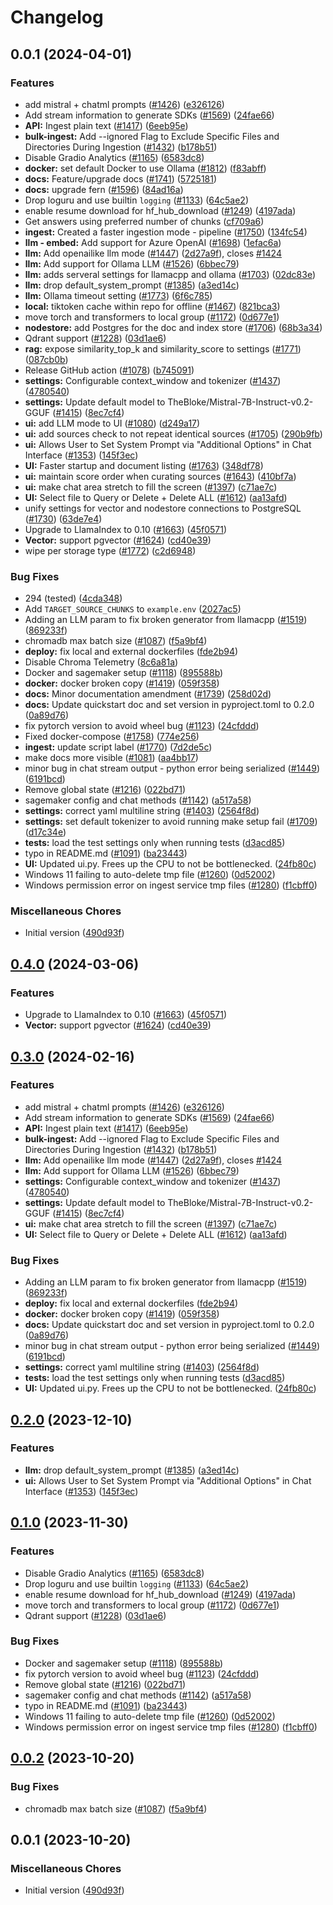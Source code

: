 # Changelog

## 0.0.1 (2024-04-01)


### Features

* add mistral + chatml prompts ([#1426](https://github.com/K-M-Code/RAGThesisPGPT/issues/1426)) ([e326126](https://github.com/K-M-Code/RAGThesisPGPT/commit/e326126d0d4cd7e46a79f080c442c86f6dd4d24b))
* Add stream information to generate SDKs ([#1569](https://github.com/K-M-Code/RAGThesisPGPT/issues/1569)) ([24fae66](https://github.com/K-M-Code/RAGThesisPGPT/commit/24fae660e6913aac6b52745fb2c2fe128ba2eb79))
* **API:** Ingest plain text ([#1417](https://github.com/K-M-Code/RAGThesisPGPT/issues/1417)) ([6eeb95e](https://github.com/K-M-Code/RAGThesisPGPT/commit/6eeb95ec7f17a618aaa47f5034ee5bccae02b667))
* **bulk-ingest:** Add --ignored Flag to Exclude Specific Files and Directories During Ingestion ([#1432](https://github.com/K-M-Code/RAGThesisPGPT/issues/1432)) ([b178b51](https://github.com/K-M-Code/RAGThesisPGPT/commit/b178b514519550e355baf0f4f3f6beb73dca7df2))
* Disable Gradio Analytics ([#1165](https://github.com/K-M-Code/RAGThesisPGPT/issues/1165)) ([6583dc8](https://github.com/K-M-Code/RAGThesisPGPT/commit/6583dc84c082773443fc3973b1cdf8095fa3fec3))
* **docker:** set default Docker to use Ollama ([#1812](https://github.com/K-M-Code/RAGThesisPGPT/issues/1812)) ([f83abff](https://github.com/K-M-Code/RAGThesisPGPT/commit/f83abff8bc955a6952c92cc7bcb8985fcec93afa))
* **docs:** Feature/upgrade docs ([#1741](https://github.com/K-M-Code/RAGThesisPGPT/issues/1741)) ([5725181](https://github.com/K-M-Code/RAGThesisPGPT/commit/572518143ac46532382db70bed6f73b5082302c1))
* **docs:** upgrade fern ([#1596](https://github.com/K-M-Code/RAGThesisPGPT/issues/1596)) ([84ad16a](https://github.com/K-M-Code/RAGThesisPGPT/commit/84ad16af80191597a953248ce66e963180e8ddec))
* Drop loguru and use builtin `logging` ([#1133](https://github.com/K-M-Code/RAGThesisPGPT/issues/1133)) ([64c5ae2](https://github.com/K-M-Code/RAGThesisPGPT/commit/64c5ae214a9520151c9c2d52ece535867d799367))
* enable resume download for hf_hub_download ([#1249](https://github.com/K-M-Code/RAGThesisPGPT/issues/1249)) ([4197ada](https://github.com/K-M-Code/RAGThesisPGPT/commit/4197ada6267c822f32c1d7ba2be6e7ce145a3404))
* Get answers using preferred number of chunks ([cf709a6](https://github.com/K-M-Code/RAGThesisPGPT/commit/cf709a6b7a951fc333ef5a089b24179ca660469b))
* **ingest:** Created a faster ingestion mode - pipeline ([#1750](https://github.com/K-M-Code/RAGThesisPGPT/issues/1750)) ([134fc54](https://github.com/K-M-Code/RAGThesisPGPT/commit/134fc54d7d636be91680dc531f5cbe2c5892ac56))
* **llm - embed:** Add support for Azure OpenAI ([#1698](https://github.com/K-M-Code/RAGThesisPGPT/issues/1698)) ([1efac6a](https://github.com/K-M-Code/RAGThesisPGPT/commit/1efac6a3fe19e4d62325e2c2915cd84ea277f04f))
* **llm:** Add openailike llm mode ([#1447](https://github.com/K-M-Code/RAGThesisPGPT/issues/1447)) ([2d27a9f](https://github.com/K-M-Code/RAGThesisPGPT/commit/2d27a9f956d672cb1fe715cf0acdd35c37f378a5)), closes [#1424](https://github.com/K-M-Code/RAGThesisPGPT/issues/1424)
* **llm:** Add support for Ollama LLM ([#1526](https://github.com/K-M-Code/RAGThesisPGPT/issues/1526)) ([6bbec79](https://github.com/K-M-Code/RAGThesisPGPT/commit/6bbec79583b7f28d9bea4b39c099ebef149db843))
* **llm:** adds serveral settings for llamacpp and ollama ([#1703](https://github.com/K-M-Code/RAGThesisPGPT/issues/1703)) ([02dc83e](https://github.com/K-M-Code/RAGThesisPGPT/commit/02dc83e8e9f7ada181ff813f25051bbdff7b7c6b))
* **llm:** drop default_system_prompt ([#1385](https://github.com/K-M-Code/RAGThesisPGPT/issues/1385)) ([a3ed14c](https://github.com/K-M-Code/RAGThesisPGPT/commit/a3ed14c58f77351dbd5f8f2d7868d1642a44f017))
* **llm:** Ollama timeout setting ([#1773](https://github.com/K-M-Code/RAGThesisPGPT/issues/1773)) ([6f6c785](https://github.com/K-M-Code/RAGThesisPGPT/commit/6f6c785dac2bbad37d0b67fda215784298514d39))
* **local:** tiktoken cache within repo for offline ([#1467](https://github.com/K-M-Code/RAGThesisPGPT/issues/1467)) ([821bca3](https://github.com/K-M-Code/RAGThesisPGPT/commit/821bca32e9ee7c909fd6488445ff6a04463bf91b))
* move torch and transformers to local group ([#1172](https://github.com/K-M-Code/RAGThesisPGPT/issues/1172)) ([0d677e1](https://github.com/K-M-Code/RAGThesisPGPT/commit/0d677e10b970aec222ec04837d0f08f1631b6d4a))
* **nodestore:** add Postgres for the doc and index store ([#1706](https://github.com/K-M-Code/RAGThesisPGPT/issues/1706)) ([68b3a34](https://github.com/K-M-Code/RAGThesisPGPT/commit/68b3a34b032a08ca073a687d2058f926032495b3))
* Qdrant support ([#1228](https://github.com/K-M-Code/RAGThesisPGPT/issues/1228)) ([03d1ae6](https://github.com/K-M-Code/RAGThesisPGPT/commit/03d1ae6d70dffdd2411f0d4e92f65080fff5a6e2))
* **rag:** expose similarity_top_k and similarity_score to settings ([#1771](https://github.com/K-M-Code/RAGThesisPGPT/issues/1771)) ([087cb0b](https://github.com/K-M-Code/RAGThesisPGPT/commit/087cb0b7b74c3eb80f4f60b47b3a021c81272ae1))
* Release GitHub action ([#1078](https://github.com/K-M-Code/RAGThesisPGPT/issues/1078)) ([b745091](https://github.com/K-M-Code/RAGThesisPGPT/commit/b7450911b25b0b70528fd4b620cffb90766e3448))
* **settings:** Configurable context_window and tokenizer ([#1437](https://github.com/K-M-Code/RAGThesisPGPT/issues/1437)) ([4780540](https://github.com/K-M-Code/RAGThesisPGPT/commit/47805408703c23f0fd5cab52338142c1886b450b))
* **settings:** Update default model to TheBloke/Mistral-7B-Instruct-v0.2-GGUF ([#1415](https://github.com/K-M-Code/RAGThesisPGPT/issues/1415)) ([8ec7cf4](https://github.com/K-M-Code/RAGThesisPGPT/commit/8ec7cf49f40701a4f2156c48eb2fad9fe6220629))
* **ui:** add LLM mode to UI ([#1080](https://github.com/K-M-Code/RAGThesisPGPT/issues/1080)) ([d249a17](https://github.com/K-M-Code/RAGThesisPGPT/commit/d249a17c330abd122e4988d35d94bcc2df980700))
* **ui:** add sources check to not repeat identical sources ([#1705](https://github.com/K-M-Code/RAGThesisPGPT/issues/1705)) ([290b9fb](https://github.com/K-M-Code/RAGThesisPGPT/commit/290b9fb084632216300e89bdadbfeb0380724b12))
* **ui:** Allows User to Set System Prompt via "Additional Options" in Chat Interface ([#1353](https://github.com/K-M-Code/RAGThesisPGPT/issues/1353)) ([145f3ec](https://github.com/K-M-Code/RAGThesisPGPT/commit/145f3ec9f41c4def5abf4065a06fb0786e2d992a))
* **UI:** Faster startup and document listing ([#1763](https://github.com/K-M-Code/RAGThesisPGPT/issues/1763)) ([348df78](https://github.com/K-M-Code/RAGThesisPGPT/commit/348df781b51606b2f9810bcd46f850e54192fd16))
* **ui:** maintain score order when curating sources ([#1643](https://github.com/K-M-Code/RAGThesisPGPT/issues/1643)) ([410bf7a](https://github.com/K-M-Code/RAGThesisPGPT/commit/410bf7a71f17e77c4aec723ab80c233b53765964))
* **ui:** make chat area stretch to fill the screen ([#1397](https://github.com/K-M-Code/RAGThesisPGPT/issues/1397)) ([c71ae7c](https://github.com/K-M-Code/RAGThesisPGPT/commit/c71ae7cee92463bbc5ea9c434eab9f99166e1363))
* **UI:** Select file to Query or Delete + Delete ALL ([#1612](https://github.com/K-M-Code/RAGThesisPGPT/issues/1612)) ([aa13afd](https://github.com/K-M-Code/RAGThesisPGPT/commit/aa13afde07122f2ddda3942f630e5cadc7e4e1ee))
* unify settings for vector and nodestore connections to PostgreSQL ([#1730](https://github.com/K-M-Code/RAGThesisPGPT/issues/1730)) ([63de7e4](https://github.com/K-M-Code/RAGThesisPGPT/commit/63de7e4930ac90dd87620225112a22ffcbbb31ee))
* Upgrade to LlamaIndex to 0.10 ([#1663](https://github.com/K-M-Code/RAGThesisPGPT/issues/1663)) ([45f0571](https://github.com/K-M-Code/RAGThesisPGPT/commit/45f05711eb71ffccdedb26f37e680ced55795d44))
* **Vector:** support pgvector ([#1624](https://github.com/K-M-Code/RAGThesisPGPT/issues/1624)) ([cd40e39](https://github.com/K-M-Code/RAGThesisPGPT/commit/cd40e3982b780b548b9eea6438c759f1c22743a8))
* wipe per storage type ([#1772](https://github.com/K-M-Code/RAGThesisPGPT/issues/1772)) ([c2d6948](https://github.com/K-M-Code/RAGThesisPGPT/commit/c2d694852b4696834962a42fde047b728722ad74))


### Bug Fixes

* 294 (tested) ([4cda348](https://github.com/K-M-Code/RAGThesisPGPT/commit/4cda348cf87f56ff237e376b03732b1b47a99215))
* Add `TARGET_SOURCE_CHUNKS` to `example.env` ([2027ac5](https://github.com/K-M-Code/RAGThesisPGPT/commit/2027ac563b6606199563632191b65f5105af8ebe))
* Adding an LLM param to fix broken generator from llamacpp ([#1519](https://github.com/K-M-Code/RAGThesisPGPT/issues/1519)) ([869233f](https://github.com/K-M-Code/RAGThesisPGPT/commit/869233f0e4f03dc23e5fae43cf7cb55350afdee9))
* chromadb max batch size ([#1087](https://github.com/K-M-Code/RAGThesisPGPT/issues/1087)) ([f5a9bf4](https://github.com/K-M-Code/RAGThesisPGPT/commit/f5a9bf4e374b2d4c76438cf8a97cccf222ec8e6f))
* **deploy:** fix local and external dockerfiles ([fde2b94](https://github.com/K-M-Code/RAGThesisPGPT/commit/fde2b942bc03688701ed563be6d7d597c75e4e4e))
* Disable Chroma Telemetry ([8c6a81a](https://github.com/K-M-Code/RAGThesisPGPT/commit/8c6a81a07fc9c800d53f62a33f5ae3b5247a22a6))
* Docker and sagemaker setup ([#1118](https://github.com/K-M-Code/RAGThesisPGPT/issues/1118)) ([895588b](https://github.com/K-M-Code/RAGThesisPGPT/commit/895588b82a06c2bc71a9e22fb840c7f6442a3b5b))
* **docker:** docker broken copy ([#1419](https://github.com/K-M-Code/RAGThesisPGPT/issues/1419)) ([059f358](https://github.com/K-M-Code/RAGThesisPGPT/commit/059f35840adbc3fb93d847d6decf6da32d08670c))
* **docs:** Minor documentation amendment ([#1739](https://github.com/K-M-Code/RAGThesisPGPT/issues/1739)) ([258d02d](https://github.com/K-M-Code/RAGThesisPGPT/commit/258d02d87c5cb81d6c3a6f06aa69339b670dffa9))
* **docs:** Update quickstart doc and set version in pyproject.toml to 0.2.0 ([0a89d76](https://github.com/K-M-Code/RAGThesisPGPT/commit/0a89d76cc5ed4371ffe8068858f23dfbb5e8cc37))
* fix pytorch version to avoid wheel bug ([#1123](https://github.com/K-M-Code/RAGThesisPGPT/issues/1123)) ([24cfddd](https://github.com/K-M-Code/RAGThesisPGPT/commit/24cfddd60f74aadd2dade4c63f6012a2489938a1))
* Fixed docker-compose ([#1758](https://github.com/K-M-Code/RAGThesisPGPT/issues/1758)) ([774e256](https://github.com/K-M-Code/RAGThesisPGPT/commit/774e2560520dc31146561d09a2eb464c68593871))
* **ingest:** update script label ([#1770](https://github.com/K-M-Code/RAGThesisPGPT/issues/1770)) ([7d2de5c](https://github.com/K-M-Code/RAGThesisPGPT/commit/7d2de5c96fd42e339b26269b3155791311ef1d08))
* make docs more visible ([#1081](https://github.com/K-M-Code/RAGThesisPGPT/issues/1081)) ([aa4bb17](https://github.com/K-M-Code/RAGThesisPGPT/commit/aa4bb17a2e6a797b450fa11a45e0b0528b8efecf))
* minor bug in chat stream output - python error being serialized ([#1449](https://github.com/K-M-Code/RAGThesisPGPT/issues/1449)) ([6191bcd](https://github.com/K-M-Code/RAGThesisPGPT/commit/6191bcdbd6e92b6f4d5995967dc196c9348c5954))
* Remove global state ([#1216](https://github.com/K-M-Code/RAGThesisPGPT/issues/1216)) ([022bd71](https://github.com/K-M-Code/RAGThesisPGPT/commit/022bd718e3dfc197027b1e24fb97e5525b186db4))
* sagemaker config and chat methods ([#1142](https://github.com/K-M-Code/RAGThesisPGPT/issues/1142)) ([a517a58](https://github.com/K-M-Code/RAGThesisPGPT/commit/a517a588c4927aa5c5c2a93e4f82a58f0599d251))
* **settings:** correct yaml multiline string ([#1403](https://github.com/K-M-Code/RAGThesisPGPT/issues/1403)) ([2564f8d](https://github.com/K-M-Code/RAGThesisPGPT/commit/2564f8d2bb8c4332a6a0ab6d722a2ac15006b85f))
* **settings:** set default tokenizer to avoid running make setup fail ([#1709](https://github.com/K-M-Code/RAGThesisPGPT/issues/1709)) ([d17c34e](https://github.com/K-M-Code/RAGThesisPGPT/commit/d17c34e81a84518086b93605b15032e2482377f7))
* **tests:** load the test settings only when running tests ([d3acd85](https://github.com/K-M-Code/RAGThesisPGPT/commit/d3acd85fe34030f8cfd7daf50b30c534087bdf2b))
* typo in README.md ([#1091](https://github.com/K-M-Code/RAGThesisPGPT/issues/1091)) ([ba23443](https://github.com/K-M-Code/RAGThesisPGPT/commit/ba23443a70d323cd4f9a242b33fd9dce1bacd2db))
* **UI:** Updated ui.py. Frees up the CPU to not be bottlenecked. ([24fb80c](https://github.com/K-M-Code/RAGThesisPGPT/commit/24fb80ca38f21910fe4fd81505d14960e9ed4faa))
* Windows 11 failing to auto-delete tmp file ([#1260](https://github.com/K-M-Code/RAGThesisPGPT/issues/1260)) ([0d52002](https://github.com/K-M-Code/RAGThesisPGPT/commit/0d520026a3d5b08a9b8487be992d3095b21e710c))
* Windows permission error on ingest service tmp files ([#1280](https://github.com/K-M-Code/RAGThesisPGPT/issues/1280)) ([f1cbff0](https://github.com/K-M-Code/RAGThesisPGPT/commit/f1cbff0fb7059432d9e71473cbdd039032dab60d))


### Miscellaneous Chores

* Initial version ([490d93f](https://github.com/K-M-Code/RAGThesisPGPT/commit/490d93fdc1977443c92f6c42e57a1c585aa59430))

## [0.4.0](https://github.com/imartinez/privateGPT/compare/v0.3.0...v0.4.0) (2024-03-06)


### Features

* Upgrade to LlamaIndex to 0.10 ([#1663](https://github.com/imartinez/privateGPT/issues/1663)) ([45f0571](https://github.com/imartinez/privateGPT/commit/45f05711eb71ffccdedb26f37e680ced55795d44))
* **Vector:** support pgvector ([#1624](https://github.com/imartinez/privateGPT/issues/1624)) ([cd40e39](https://github.com/imartinez/privateGPT/commit/cd40e3982b780b548b9eea6438c759f1c22743a8))

## [0.3.0](https://github.com/imartinez/privateGPT/compare/v0.2.0...v0.3.0) (2024-02-16)


### Features

* add mistral + chatml prompts ([#1426](https://github.com/imartinez/privateGPT/issues/1426)) ([e326126](https://github.com/imartinez/privateGPT/commit/e326126d0d4cd7e46a79f080c442c86f6dd4d24b))
* Add stream information to generate SDKs ([#1569](https://github.com/imartinez/privateGPT/issues/1569)) ([24fae66](https://github.com/imartinez/privateGPT/commit/24fae660e6913aac6b52745fb2c2fe128ba2eb79))
* **API:** Ingest plain text ([#1417](https://github.com/imartinez/privateGPT/issues/1417)) ([6eeb95e](https://github.com/imartinez/privateGPT/commit/6eeb95ec7f17a618aaa47f5034ee5bccae02b667))
* **bulk-ingest:** Add --ignored Flag to Exclude Specific Files and Directories During Ingestion ([#1432](https://github.com/imartinez/privateGPT/issues/1432)) ([b178b51](https://github.com/imartinez/privateGPT/commit/b178b514519550e355baf0f4f3f6beb73dca7df2))
* **llm:** Add openailike llm mode ([#1447](https://github.com/imartinez/privateGPT/issues/1447)) ([2d27a9f](https://github.com/imartinez/privateGPT/commit/2d27a9f956d672cb1fe715cf0acdd35c37f378a5)), closes [#1424](https://github.com/imartinez/privateGPT/issues/1424)
* **llm:** Add support for Ollama LLM ([#1526](https://github.com/imartinez/privateGPT/issues/1526)) ([6bbec79](https://github.com/imartinez/privateGPT/commit/6bbec79583b7f28d9bea4b39c099ebef149db843))
* **settings:** Configurable context_window and tokenizer ([#1437](https://github.com/imartinez/privateGPT/issues/1437)) ([4780540](https://github.com/imartinez/privateGPT/commit/47805408703c23f0fd5cab52338142c1886b450b))
* **settings:** Update default model to TheBloke/Mistral-7B-Instruct-v0.2-GGUF ([#1415](https://github.com/imartinez/privateGPT/issues/1415)) ([8ec7cf4](https://github.com/imartinez/privateGPT/commit/8ec7cf49f40701a4f2156c48eb2fad9fe6220629))
* **ui:** make chat area stretch to fill the screen ([#1397](https://github.com/imartinez/privateGPT/issues/1397)) ([c71ae7c](https://github.com/imartinez/privateGPT/commit/c71ae7cee92463bbc5ea9c434eab9f99166e1363))
* **UI:** Select file to Query or Delete + Delete ALL ([#1612](https://github.com/imartinez/privateGPT/issues/1612)) ([aa13afd](https://github.com/imartinez/privateGPT/commit/aa13afde07122f2ddda3942f630e5cadc7e4e1ee))


### Bug Fixes

* Adding an LLM param to fix broken generator from llamacpp ([#1519](https://github.com/imartinez/privateGPT/issues/1519)) ([869233f](https://github.com/imartinez/privateGPT/commit/869233f0e4f03dc23e5fae43cf7cb55350afdee9))
* **deploy:** fix local and external dockerfiles ([fde2b94](https://github.com/imartinez/privateGPT/commit/fde2b942bc03688701ed563be6d7d597c75e4e4e))
* **docker:** docker broken copy ([#1419](https://github.com/imartinez/privateGPT/issues/1419)) ([059f358](https://github.com/imartinez/privateGPT/commit/059f35840adbc3fb93d847d6decf6da32d08670c))
* **docs:** Update quickstart doc and set version in pyproject.toml to 0.2.0 ([0a89d76](https://github.com/imartinez/privateGPT/commit/0a89d76cc5ed4371ffe8068858f23dfbb5e8cc37))
* minor bug in chat stream output - python error being serialized ([#1449](https://github.com/imartinez/privateGPT/issues/1449)) ([6191bcd](https://github.com/imartinez/privateGPT/commit/6191bcdbd6e92b6f4d5995967dc196c9348c5954))
* **settings:** correct yaml multiline string ([#1403](https://github.com/imartinez/privateGPT/issues/1403)) ([2564f8d](https://github.com/imartinez/privateGPT/commit/2564f8d2bb8c4332a6a0ab6d722a2ac15006b85f))
* **tests:** load the test settings only when running tests ([d3acd85](https://github.com/imartinez/privateGPT/commit/d3acd85fe34030f8cfd7daf50b30c534087bdf2b))
* **UI:** Updated ui.py. Frees up the CPU to not be bottlenecked. ([24fb80c](https://github.com/imartinez/privateGPT/commit/24fb80ca38f21910fe4fd81505d14960e9ed4faa))

## [0.2.0](https://github.com/imartinez/privateGPT/compare/v0.1.0...v0.2.0) (2023-12-10)


### Features

* **llm:** drop default_system_prompt ([#1385](https://github.com/imartinez/privateGPT/issues/1385)) ([a3ed14c](https://github.com/imartinez/privateGPT/commit/a3ed14c58f77351dbd5f8f2d7868d1642a44f017))
* **ui:** Allows User to Set System Prompt via "Additional Options" in Chat Interface ([#1353](https://github.com/imartinez/privateGPT/issues/1353)) ([145f3ec](https://github.com/imartinez/privateGPT/commit/145f3ec9f41c4def5abf4065a06fb0786e2d992a))

## [0.1.0](https://github.com/imartinez/privateGPT/compare/v0.0.2...v0.1.0) (2023-11-30)


### Features

* Disable Gradio Analytics ([#1165](https://github.com/imartinez/privateGPT/issues/1165)) ([6583dc8](https://github.com/imartinez/privateGPT/commit/6583dc84c082773443fc3973b1cdf8095fa3fec3))
* Drop loguru and use builtin `logging` ([#1133](https://github.com/imartinez/privateGPT/issues/1133)) ([64c5ae2](https://github.com/imartinez/privateGPT/commit/64c5ae214a9520151c9c2d52ece535867d799367))
* enable resume download for hf_hub_download ([#1249](https://github.com/imartinez/privateGPT/issues/1249)) ([4197ada](https://github.com/imartinez/privateGPT/commit/4197ada6267c822f32c1d7ba2be6e7ce145a3404))
* move torch and transformers to local group ([#1172](https://github.com/imartinez/privateGPT/issues/1172)) ([0d677e1](https://github.com/imartinez/privateGPT/commit/0d677e10b970aec222ec04837d0f08f1631b6d4a))
* Qdrant support ([#1228](https://github.com/imartinez/privateGPT/issues/1228)) ([03d1ae6](https://github.com/imartinez/privateGPT/commit/03d1ae6d70dffdd2411f0d4e92f65080fff5a6e2))


### Bug Fixes

* Docker and sagemaker setup ([#1118](https://github.com/imartinez/privateGPT/issues/1118)) ([895588b](https://github.com/imartinez/privateGPT/commit/895588b82a06c2bc71a9e22fb840c7f6442a3b5b))
* fix pytorch version to avoid wheel bug ([#1123](https://github.com/imartinez/privateGPT/issues/1123)) ([24cfddd](https://github.com/imartinez/privateGPT/commit/24cfddd60f74aadd2dade4c63f6012a2489938a1))
* Remove global state ([#1216](https://github.com/imartinez/privateGPT/issues/1216)) ([022bd71](https://github.com/imartinez/privateGPT/commit/022bd718e3dfc197027b1e24fb97e5525b186db4))
* sagemaker config and chat methods ([#1142](https://github.com/imartinez/privateGPT/issues/1142)) ([a517a58](https://github.com/imartinez/privateGPT/commit/a517a588c4927aa5c5c2a93e4f82a58f0599d251))
* typo in README.md ([#1091](https://github.com/imartinez/privateGPT/issues/1091)) ([ba23443](https://github.com/imartinez/privateGPT/commit/ba23443a70d323cd4f9a242b33fd9dce1bacd2db))
* Windows 11 failing to auto-delete tmp file ([#1260](https://github.com/imartinez/privateGPT/issues/1260)) ([0d52002](https://github.com/imartinez/privateGPT/commit/0d520026a3d5b08a9b8487be992d3095b21e710c))
* Windows permission error on ingest service tmp files ([#1280](https://github.com/imartinez/privateGPT/issues/1280)) ([f1cbff0](https://github.com/imartinez/privateGPT/commit/f1cbff0fb7059432d9e71473cbdd039032dab60d))

## [0.0.2](https://github.com/imartinez/privateGPT/compare/v0.0.1...v0.0.2) (2023-10-20)


### Bug Fixes

* chromadb max batch size ([#1087](https://github.com/imartinez/privateGPT/issues/1087)) ([f5a9bf4](https://github.com/imartinez/privateGPT/commit/f5a9bf4e374b2d4c76438cf8a97cccf222ec8e6f))

## 0.0.1 (2023-10-20)

### Miscellaneous Chores

* Initial version ([490d93f](https://github.com/imartinez/privateGPT/commit/490d93fdc1977443c92f6c42e57a1c585aa59430))

